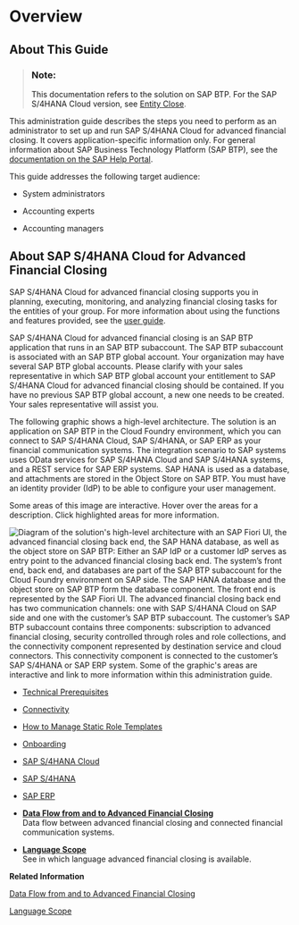 <!-- loio6e1af2743721420782fcb82472c9ce86 -->

# Overview



<a name="loio6e1af2743721420782fcb82472c9ce86__section_ur1_hlm_scb"/>

## About This Guide

> ### Note:  
> This documentation refers to the solution on SAP BTP. For the SAP S/4HANA Cloud version, see [Entity Close](https://help.sap.com/viewer/f28f75c165cc4626ba0359dc47edc4de/latest/en-US/5e4381c85a544720920b78d20d656a4c.html).

This administration guide describes the steps you need to perform as an administrator to set up and run SAP S/4HANA Cloud for advanced financial closing. It covers application-specific information only. For general information about SAP Business Technology Platform \(SAP BTP\), see the [documentation on the SAP Help Portal](https://help.sap.com/viewer/product/BTP).

This guide addresses the following target audience:

-   System administrators

-   Accounting experts

-   Accounting managers




<a name="loio6e1af2743721420782fcb82472c9ce86__section_ow4_5lm_scb"/>

## About SAP S/4HANA Cloud for Advanced Financial Closing

SAP S/4HANA Cloud for advanced financial closing supports you in planning, executing, monitoring, and analyzing financial closing tasks for the entities of your group. For more information about using the functions and features provided, see the [user guide](https://help.sap.com/viewer/b3f5b9cf1ab7498fad5b6f297013d65a/latest/en-US/239ab375e0334c149082cc6851644e8b.html).

SAP S/4HANA Cloud for advanced financial closing is an SAP BTP application that runs in an SAP BTP subaccount. The SAP BTP subaccount is associated with an SAP BTP global account. Your organization may have several SAP BTP global accounts. Please clarify with your sales representative in which SAP BTP global account your entitlement to SAP S/4HANA Cloud for advanced financial closing should be contained. If you have no previous SAP BTP global account, a new one needs to be created. Your sales representative will assist you.

The following graphic shows a high-level architecture. The solution is an application on SAP BTP in the Cloud Foundry environment, which you can connect to SAP S/4HANA Cloud, SAP S/4HANA, or SAP ERP as your financial communication systems. The integration scenario to SAP systems uses OData services for SAP S/4HANA Cloud and SAP S/4HANA systems, and a REST service for SAP ERP systems. SAP HANA is used as a database, and attachments are stored in the Object Store on SAP BTP. You must have an identity provider \(IdP\) to be able to configure your user management.

Some areas of this image are interactive. Hover over the areas for a description. Click highlighted areas for more information.

![Diagram of the solution's high-level architecture with an SAP Fiori UI,
							the advanced financial
                                                closing
							back end, the SAP HANA
							database, as well as the object store on SAP BTP: Either
							an SAP IdP or a customer IdP serves as entry point to the advanced
							financial closing back end. The system’s front end, back end, and
							databases are part of the SAP BTP
							subaccount for the Cloud Foundry environment on SAP side. The SAP HANA
							database and the object store on SAP BTP form
							the database component. The front end is represented by the SAP Fiori
							UI. The advanced financial
                                                closing back
							end has two communication channels: one with SAP S/4HANA Cloud on SAP
							side and one with the customer’s SAP BTP
							subaccount. The customer’s SAP BTP
							subaccount contains three components: subscription to advanced financial
                                                closing,
							security controlled through roles and role collections, and the
							connectivity component represented by destination service and cloud
							connectors. This connectivity component is connected to the customer’s
								SAP S/4HANA or SAP ERP system.
							Some of the graphic's areas are interactive and link to more information
							within this administration guide.](images/AFC_High-Level_Architecture_Diagram_726b4eb.png)

-   [Technical Prerequisites](../Technical-Prerequisites/technical-prerequisites-13dbd04.md)
-   [Connectivity](../Connectivity/connectivity-200deae.md)
-   [How to Manage Static Role Templates](../User-Management/how-to-manage-static-role-templates-0cca34d.md)
-   [Onboarding](../Onboarding/onboarding-1987953.md)
-   [SAP S/4HANA Cloud](../Connectivity/sap-s-4hana-cloud-60448a7.md)
-   [SAP S/4HANA](../Connectivity/sap-s-4hana-15a3a5b.md)
-   [SAP ERP](../Connectivity/sap-erp-7b85121.md)

-   **[Data Flow from and to Advanced Financial Closing](data-flow-from-and-to-advanced-financial-closing-56103b0.md "Data flow between advanced financial
                                                closing
		and connected financial communication systems.")**  
Data flow between advanced financial closing and connected financial communication systems.
-   **[Language Scope](language-scope-4f635b9.md "See in which language advanced financial
                                                closing is available.")**  
See in which language advanced financial closing is available.

**Related Information**  


[Data Flow from and to Advanced Financial Closing](data-flow-from-and-to-advanced-financial-closing-56103b0.md "Data flow between advanced financial closing and connected financial communication systems.")

[Language Scope](language-scope-4f635b9.md "See in which language advanced financial closing is available.")

